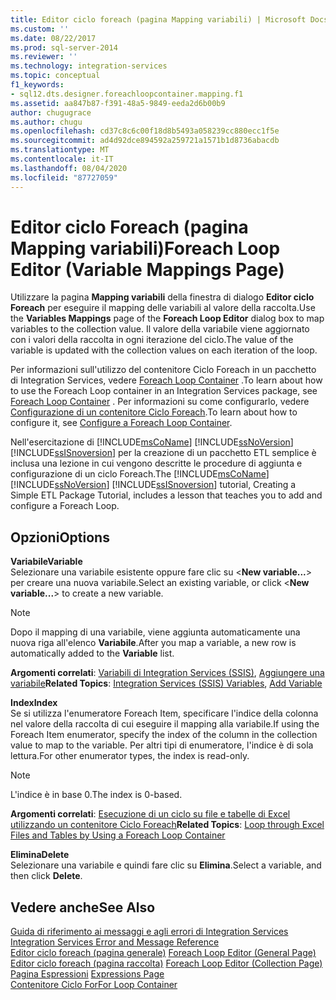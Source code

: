 ```yaml
---
title: Editor ciclo foreach (pagina Mapping variabili) | Microsoft Docs
ms.custom: ''
ms.date: 08/22/2017
ms.prod: sql-server-2014
ms.reviewer: ''
ms.technology: integration-services
ms.topic: conceptual
f1_keywords:
- sql12.dts.designer.foreachloopcontainer.mapping.f1
ms.assetid: aa847b87-f391-48a5-9849-eeda2d6b00b9
author: chugugrace
ms.author: chugu
ms.openlocfilehash: cd37c8c6c00f18d8b5493a058239cc880ecc1f5e
ms.sourcegitcommit: ad4d92dce894592a259721a1571b1d8736abacdb
ms.translationtype: MT
ms.contentlocale: it-IT
ms.lasthandoff: 08/04/2020
ms.locfileid: "87727059"
---
```

# <a name="foreach-loop-editor-variable-mappings-page"></a><span data-ttu-id="b5252-102">Editor ciclo Foreach (pagina Mapping variabili)</span><span class="sxs-lookup"><span data-stu-id="b5252-102">Foreach Loop Editor (Variable Mappings Page)</span></span>
  <span data-ttu-id="b5252-103">Utilizzare la pagina **Mapping variabili** della finestra di dialogo **Editor ciclo Foreach** per eseguire il mapping delle variabili al valore della raccolta.</span><span class="sxs-lookup"><span data-stu-id="b5252-103">Use the **Variables Mappings** page of the **Foreach Loop Editor** dialog box to map variables to the collection value.</span></span> <span data-ttu-id="b5252-104">Il valore della variabile viene aggiornato con i valori della raccolta in ogni iterazione del ciclo.</span><span class="sxs-lookup"><span data-stu-id="b5252-104">The value of the variable is updated with the collection values on each iteration of the loop.</span></span>  
  
 <span data-ttu-id="b5252-105">Per informazioni sull'utilizzo del contenitore Ciclo Foreach in un pacchetto di Integration Services, vedere [Foreach Loop Container](control-flow/foreach-loop-container.md) .</span><span class="sxs-lookup"><span data-stu-id="b5252-105">To learn about how to use the Foreach Loop container in an Integration Services package,  see [Foreach Loop Container](control-flow/foreach-loop-container.md) .</span></span> <span data-ttu-id="b5252-106">Per informazioni su come configurarlo, vedere [Configurazione di un contenitore Ciclo Foreach](../../2014/integration-services/configure-a-foreach-loop-container.md).</span><span class="sxs-lookup"><span data-stu-id="b5252-106">To learn about how to configure it, see [Configure a Foreach Loop Container](../../2014/integration-services/configure-a-foreach-loop-container.md).</span></span>  
  
 <span data-ttu-id="b5252-107">Nell'esercitazione di [!INCLUDE[msCoName](../includes/msconame-md.md)] [!INCLUDE[ssNoVersion](../includes/ssnoversion-md.md)] [!INCLUDE[ssISnoversion](../includes/ssisnoversion-md.md)] per la creazione di un pacchetto ETL semplice è inclusa una lezione in cui vengono descritte le procedure di aggiunta e configurazione di un ciclo Foreach.</span><span class="sxs-lookup"><span data-stu-id="b5252-107">The [!INCLUDE[msCoName](../includes/msconame-md.md)] [!INCLUDE[ssNoVersion](../includes/ssnoversion-md.md)] [!INCLUDE[ssISnoversion](../includes/ssisnoversion-md.md)] tutorial, Creating a Simple ETL Package Tutorial, includes a lesson that teaches you to add and configure a Foreach Loop.</span></span>  
  
## <a name="options"></a><span data-ttu-id="b5252-108">Opzioni</span><span class="sxs-lookup"><span data-stu-id="b5252-108">Options</span></span>  
 <span data-ttu-id="b5252-109">**Variabile**</span><span class="sxs-lookup"><span data-stu-id="b5252-109">**Variable**</span></span>  
 <span data-ttu-id="b5252-110">Selezionare una variabile esistente oppure fare clic su \<**New variable...**> per creare una nuova variabile.</span><span class="sxs-lookup"><span data-stu-id="b5252-110">Select an existing variable, or click \<**New variable...**> to create a new variable.</span></span>  
  
> [!NOTE]  
>  <span data-ttu-id="b5252-111">Dopo il mapping di una variabile, viene aggiunta automaticamente una nuova riga all'elenco **Variabile**.</span><span class="sxs-lookup"><span data-stu-id="b5252-111">After you map a variable, a new row is automatically added to the **Variable** list.</span></span>  
  
 <span data-ttu-id="b5252-112">**Argomenti correlati**: [Variabili di Integration Services &#40;SSIS&#41;](integration-services-ssis-variables.md), [Aggiungere una variabile](../../2014/integration-services/add-variable.md)</span><span class="sxs-lookup"><span data-stu-id="b5252-112">**Related Topics**: [Integration Services &#40;SSIS&#41; Variables](integration-services-ssis-variables.md), [Add Variable](../../2014/integration-services/add-variable.md)</span></span>  
  
 <span data-ttu-id="b5252-113">**Index**</span><span class="sxs-lookup"><span data-stu-id="b5252-113">**Index**</span></span>  
 <span data-ttu-id="b5252-114">Se si utilizza l'enumeratore Foreach Item, specificare l'indice della colonna nel valore della raccolta di cui eseguire il mapping alla variabile.</span><span class="sxs-lookup"><span data-stu-id="b5252-114">If using the Foreach Item enumerator, specify the index of the column in the collection value to map to the variable.</span></span> <span data-ttu-id="b5252-115">Per altri tipi di enumeratore, l'indice è di sola lettura.</span><span class="sxs-lookup"><span data-stu-id="b5252-115">For other enumerator types, the index is read-only.</span></span>  
  
> [!NOTE]  
>  <span data-ttu-id="b5252-116">L'indice è in base 0.</span><span class="sxs-lookup"><span data-stu-id="b5252-116">The index is 0-based.</span></span>  
  
 <span data-ttu-id="b5252-117">**Argomenti correlati**: [Esecuzione di un ciclo su file e tabelle di Excel utilizzando un contenitore Ciclo Foreach](control-flow/loop-through-excel-files-and-tables-by-using-a-foreach-loop-container.md)</span><span class="sxs-lookup"><span data-stu-id="b5252-117">**Related Topics**: [Loop through Excel Files and Tables by Using a Foreach Loop Container](control-flow/loop-through-excel-files-and-tables-by-using-a-foreach-loop-container.md)</span></span>  
  
 <span data-ttu-id="b5252-118">**Elimina**</span><span class="sxs-lookup"><span data-stu-id="b5252-118">**Delete**</span></span>  
 <span data-ttu-id="b5252-119">Selezionare una variabile e quindi fare clic su **Elimina**.</span><span class="sxs-lookup"><span data-stu-id="b5252-119">Select a variable, and then click **Delete**.</span></span>  
  
## <a name="see-also"></a><span data-ttu-id="b5252-120">Vedere anche</span><span class="sxs-lookup"><span data-stu-id="b5252-120">See Also</span></span>  
 <span data-ttu-id="b5252-121">[Guida di riferimento ai messaggi e agli errori di Integration Services](../../2014/integration-services/integration-services-error-and-message-reference.md) </span><span class="sxs-lookup"><span data-stu-id="b5252-121">[Integration Services Error and Message Reference](../../2014/integration-services/integration-services-error-and-message-reference.md) </span></span>  
 <span data-ttu-id="b5252-122">[Editor ciclo foreach &#40;pagina generale&#41;](general-page-of-integration-services-designers-options.md) </span><span class="sxs-lookup"><span data-stu-id="b5252-122">[Foreach Loop Editor &#40;General Page&#41;](general-page-of-integration-services-designers-options.md) </span></span>  
 <span data-ttu-id="b5252-123">[Editor ciclo foreach &#40;pagina raccolta&#41;](../../2014/integration-services/foreach-loop-editor-collection-page.md) </span><span class="sxs-lookup"><span data-stu-id="b5252-123">[Foreach Loop Editor &#40;Collection Page&#41;](../../2014/integration-services/foreach-loop-editor-collection-page.md) </span></span>  
 <span data-ttu-id="b5252-124">[Pagina Espressioni](expressions/expressions-page.md) </span><span class="sxs-lookup"><span data-stu-id="b5252-124">[Expressions Page](expressions/expressions-page.md) </span></span>  
 [<span data-ttu-id="b5252-125">Contenitore Ciclo For</span><span class="sxs-lookup"><span data-stu-id="b5252-125">For Loop Container</span></span>](control-flow/for-loop-container.md)  
  
  
